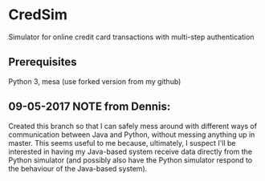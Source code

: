 # CredSim
Simulator for online credit card transactions with multi-step authentication

## Prerequisites
Python 3, mesa (use forked version from my github)

## 09-05-2017 NOTE from Dennis:
Created this branch so that I can safely mess around with different ways of communication between Java and Python, without messing anything up in master. 
This seems useful to me because, ultimately, I suspect I'll be interested in having my Java-based system receive data directly from the Python simulator
(and possibly also have the Python simulator respond to the behaviour of the Java-based system).
